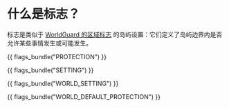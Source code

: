 # 什么是标志？

标志是类似于 [WorldGuard 的区域标志](https://worldguard.enginehub.org/en/latest/regions/flags/) 的岛屿设置：它们定义了岛屿边界内是否允许某些事情发生或可能发生。

{{ flags_bundle("PROTECTION") }}

{{ flags_bundle("SETTING") }}

{{ flags_bundle("WORLD_SETTING") }}

{{ flags_bundle("WORLD_DEFAULT_PROTECTION") }}

